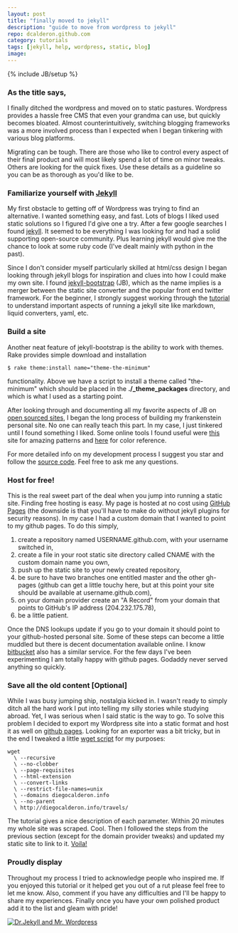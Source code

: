 ```yaml
---
layout: post
title: "finally moved to jekyll"
description: "guide to move from wordpress to jekyll"
repo: dcalderon.github.com
category: tutorials
tags: [jekyll, help, wordpress, static, blog]
image: 
---
```

{% include JB/setup %}
<!-- Photos will be in /assets/images/2013-04-27-finally-moved-to-jekyll/ -->
<!-- <img id="aboutPhoto" src="/assets/images/2013-04-27-finally-moved-to-jekyll"/> -->
<!-- Template for youtube video embed -->
<!-- <object class="youtube" type="application/x-shockwave-flash" data="http://www.youtube.com/v/VID_ID&amp;hl=en&amp;fs=1&amp;rel=0" width="560" height="315"><param name="movie" value="http://www.youtube.com/v/VID_ID&amp;hl=en&amp;fs=1&amp;rel=0" /><param name="allowFullScreen" value="true" /></object> -->
<!-- Link reference for my old brain -->
<!-- <a href="" target="_blank"></a> -->

### As the title says,

I finally ditched the wordpress and moved on to static pastures. Wordpress provides a hassle free CMS that even your grandma can use, but quickly becomes bloated. Almost counterintuitively, switching blogging frameworks was a more involved process than I expected when I began tinkering with various blog platforms. 

Migrating can be tough. There are those who like to control every aspect of their final product and will most likely spend a lot of time on minor tweaks. Others are looking for the quick fixes. Use these details as a guideline so you can be as thorough as you'd like to be.

### Familiarize yourself with <a href="http://jekyllbootstrap.com/lessons/jekyll-introduction.html" target="_blank">Jekyll</a>

My first obstacle to getting off of Wordpress was trying to find an alternative. I wanted something easy, and fast. Lots of blogs I liked used static solutions so I figured I'd give one a try. After a few google searches I found <a href="http://jekyllrb.com/" target="_blank">jekyll</a>. It seemed to be everything I was looking for and had a solid supporting open-source community. Plus learning jekyll would give me the chance to look at some ruby code (I've dealt mainly with python in the past).

Since I don't consider myself particularly skilled at html/css design I began looking through jekyll blogs for inspiration and clues into how I could make my own site. I found <a href="http://jekyllbootstrap.com/" target = "_blank">jekyll-bootstrap</a> (JB), which as the name implies is a merger between the static site converter and the popular front end twitter framework. For the beginner, I strongly suggest working through the <a href="http://jekyllbootstrap.com/usage/jekyll-quick-start.html" target="_blank">tutorial</a> to understand important aspects of running a jekyll site like markdown, liquid converters, yaml, etc.

### Build a site

Another neat feature of jekyll-bootstrap is the ability to work with themes. Rake provides simple download and installation

    $ rake theme:install name="theme-the-minimum"
functionality. Above we have a script to install a theme called "the-minimum" which should be placed in the **./\_theme\_packages** directory, and which is what I used as a starting point.

After looking through and documenting all my favorite aspects of JB on <a href="https://github.com/mojombo/jekyll/wiki/Sites" target="_blank">open sourced sites</a>, I began the long process of building my frankenstein personal site. No one can really teach this part. In my case, I just tinkered until I found something I liked. Some online tools I found useful were <a href="http://subtlepatterns.com/" target="_blank">this</a> site for amazing patterns and <a href="http://www.colorhexa.com/" target="_blank">here</a> for color reference.

For more detailed info on my development process I suggest you star and follow the <a href="https://github.com/dcalderon/dcalderon.github.com" target="_blank">source code</a>. Feel free to ask me any questions. 

### Host for free!

This is the real sweet part of the deal when you jump into running a static site. Finding free hosting is easy. My page is hosted at no cost using <a href="http://pages.github.com/" target="_blank">GitHub Pages</a> (the downside is that you'll have to make do without jekyll plugins for security reasons). In my case I had a custom domain that I wanted to point to my github pages. To do this simply,

1. create a repository named USERNAME.github.com, with your username switched in, 
2. create a file in your root static site directory called CNAME with the custom domain name you own,
3. push up the static site to your newly created repository, 
4. be sure to have two branches one entitled master and the other gh-pages (github can get a little touchy here, but at this point your site should be available at username.github.com),
5. on your domain provider create an "A Record" from your domain that points to GitHub's IP address (204.232.175.78),
6. be a little patient.

Once the DNS lookups update if you go to your domain it should point to your github-hosted personal site. Some of these steps can become a little muddled but there is decent documentation available online. I know <a href="bitbucket.org" target="_blank">bitbucket</a> also has a similar service. For the few days I've been experimenting I am totally happy with github pages. Godaddy never served anything so quickly.


### Save all the old content \[Optional\]

While I was busy jumping ship, nostalgia kicked in. I wasn't ready to simply ditch all the hard work I put into telling my silly stories while studying abroad. Yet, I was serious when I said static is the way to go. To solve this problem I decided to export my Wordpress site into a static format and host it as well on <a href="https://github.com/dcalderon/abroad" target="_blank">github pages</a>. Looking for an exporter was a bit tricky, but in the end I tweaked a little <a href="http://www.linuxjournal.com/content/downloading-entire-web-site-wget" target="_blank">wget script</a> for my purposes:

	wget 
	  \ --recursive
	  \ --no-clobber
	  \ --page-requisites
	  \ --html-extension
	  \ --convert-links
	  \ --restrict-file-names=unix
	  \ --domains diegocalderon.info
	  \ --no-parent
	  \ http://diegocalderon.info/travels/
The tutorial gives a nice description of each parameter. Within 20 minutes my whole site was scraped. Cool. Then I followed the steps from the previous section (except for the domain provider tweaks) and updated my static site to link to it. <a href="https://www.google.com/search?q=viola&amp;aq=f&amp;um=1&amp;ie=UTF-8&amp;hl=en&amp;tbm=isch&amp;source=og&amp;sa=N&amp;tab=wi&amp;ei=Tqh8UdSIEIe60AHZl4GIAQ&amp;biw=1099&amp;bih=715&amp;sei=UKh8UebmCqa30AG7oIHYBw" target="_blank">Voila!</a>

### Proudly display

Throughout my process I tried to acknowledge people who inspired me. If you enjoyed this tutorial or it helped get you out of a rut please feel free to let me know. Also, comment if you have any difficulties and I'll be happy to share my experiences. Finally once you have your own polished product add it to the list and gleam with pride!

<a href="http://imgur.com/FmteYxL" title=""><img src="http://i.imgur.com/FmteYxL.jpg" title="Dr. Jekyll and Mr. Wordpress" alt="Dr.Jekyll and Mr. Wordpress" /></a>
